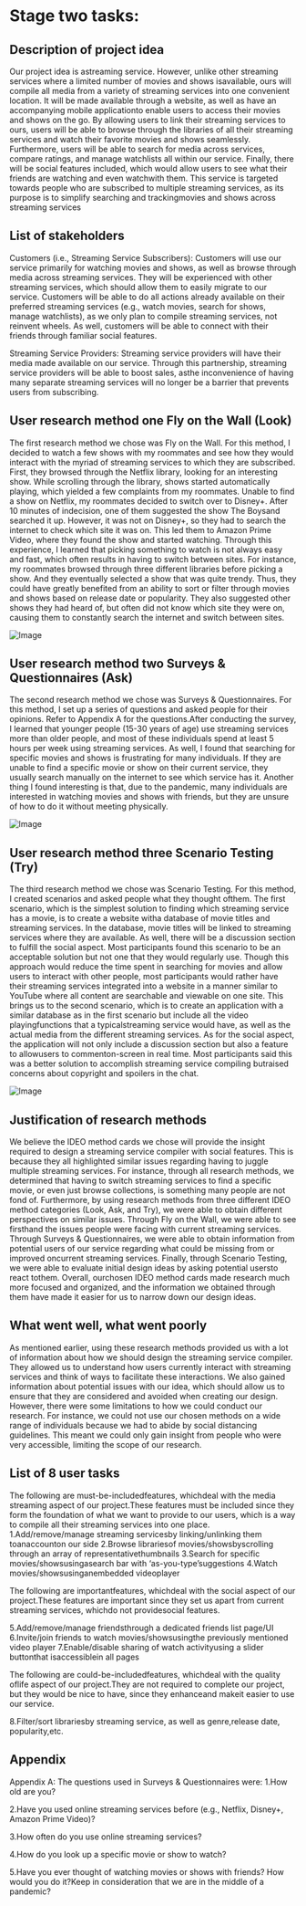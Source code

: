 # Stage two tasks:


## Description of project idea 
Our project idea is astreaming service. However, unlike other streaming services where a limited number of movies and shows isavailable, ours will compile all media from a variety of streaming services into one convenient location. It will be made available through a website, as well as have an accompanying mobile applicationto enable  users  to  access  their movies  and  shows  on the  go.  By  allowing  users  to  link  their streaming services to ours, users will be able to browse through the libraries of all their streaming services and watch their favorite movies and shows seamlessly. Furthermore, users will be able to search for media across services, compare ratings, and manage watchlists all within our service. Finally, there will be social features included, which would allow users to see what their friends are watching and even watchwith them. This service is targeted towards people who are  subscribed to multiple streaming services, as its purpose is to simplify searching and trackingmovies and shows across streaming services

## List of stakeholders 
Customers (i.e., Streaming Service Subscribers):
Customers  will  use  our  service  primarily  for  watching  movies  and  shows,  as  well  as  browse through media across streaming services. They will be experienced with other streaming services, which should allow them to easily migrate to our service. Customers will be able to do all actions already  available  on  their  preferred  streaming  services  (e.g.,  watch  movies,  search  for  shows, manage watchlists), as we only plan to compile streaming services, not reinvent wheels. As well, customers will be able to connect with their friends through familiar social features.

Streaming Service Providers:
Streaming  service  providers  will  have  their  media  made  available  on  our  service.  Through  this partnership,  streaming  service  providers  will  be  able  to  boost  sales,  asthe  inconvenience  of having  many  separate  streaming  services  will  no  longer  be  a  barrier  that  prevents  users  from subscribing.

## User research method one Fly on the Wall (Look) 
The first research method we chose was Fly on the Wall. For this method, I decided to watch a few shows with my roommates and see how they would interact with the myriad of streaming services to which they are  subscribed. First,  they browsed through the Netflix  library,  looking  for  an  interesting  show.  While scrolling through the library, shows started automatically playing, which yielded a few complaints from my roommates. Unable to find a show on Netflix, my roommates decided to switch over to Disney+.  After 10 minutes of indecision, one of them suggested the show The Boysand searched it up. However, it was not on Disney+, so they had to search the internet to check which site it was on. This led them to Amazon Prime Video, where they found the show and started watching. Through this experience, I learned that picking something to watch is not always easy and fast, which often results in having to switch between sites. For instance, my roommates browsed through three different libraries before picking a show. And they eventually selected a show that was quite trendy. Thus, they could have greatly benefited from an ability to sort or filter through movies and shows based on release date or popularity. They also suggested other  shows  they  had  heard  of,  but  often  did  not  know  which  site  they  were  on,  causing  them  to constantly search the internet and switch between sites.

![Image](look.jpg)

## User research method two Surveys & Questionnaires (Ask) 
The second research method we chose was Surveys & Questionnaires. For this method, I set up a series of questions and asked people for their opinions. Refer to Appendix A for the questions.After conducting the survey, I learned that younger people (15-30 years of age) use  streaming services more than older people, and most of these individuals spend at least 5 hours per week using streaming services. As well, I found that searching for specific movies and shows is frustrating for many individuals. If they are unable to find a specific movie or show on their current service, they usually search manually on the internet to see which service has it. Another thing I found interesting is that, due to the pandemic, many individuals are interested in watching movies and shows with friends, but they are unsure of how to do it without meeting physically.

![Image](survey.jpg)

## User research method three Scenario Testing (Try) 
The third research method we chose was Scenario Testing. For this method, I created scenarios and asked people  what  they  thought ofthem.  The  first  scenario,  which  is  the  simplest  solution  to  finding  which streaming  service  has  a  movie,  is  to  create  a  website witha  database  of  movie  titles  and  streaming services.  In  the  database, movie  titles  will  be  linked to  streaming  services  where  they  are  available.  As well, there will be a discussion section to fulfill the social aspect. Most participants found this scenario to be an acceptable solution but not one that they would regularly use. Though this approach would reduce the time spent in searching for movies and allow users to interact with other people, most participants would  rather  have  their  streaming  services  integrated  into  a  website  in  a  manner  similar  to  YouTube where all content are searchable and viewable on one site. This brings us to the second scenario, which is to create an application with a similar database as in the first scenario but include all the video playingfunctions  that a  typicalstreaming  service  would  have,  as  well  as  the  actual  media  from  the  different streaming services. As for the social aspect, the application will not only include a discussion section but also a feature to allowusers to commenton-screen in real time. Most participants said this was a better solution to accomplish streaming service compiling butraised concerns about copyright  and spoilers in the chat.

![Image](scenarioTesting.jpg)

## Justification of research methods 
We believe the IDEO method cards we chose will provide the insight required to design a streaming service compiler with social features. This is because they all highlighted similar issues regarding having to juggle multiple streaming services. For instance,  through all research methods, we determined that  having to switch  streaming  services  to  find  a  specific  movie,  or  even  just  browse  collections,  is  something  many people  are  not  fond  of.  Furthermore,  by  using  research  methods  from  three  different  IDEO  method categories (Look, Ask, and Try), we were able to obtain different perspectives on similar issues. Through Fly  on  the  Wall,  we  were  able  to  see  firsthand  the  issues  people  were  facing  with  current  streaming services. Through Surveys & Questionnaires, we were able to obtain information from potential users of our  service  regarding  what  could  be  missing from or improved  oncurrent  streaming  services.  Finally, through Scenario Testing, we were able to evaluate initial design ideas by asking potential usersto react tothem. Overall, ourchosen IDEO method cards made research much more focused and organized, and the information we obtained through them have made it easier for us to narrow down our design ideas.

## What went well, what went poorly 
As mentioned earlier, using these research methods provided us with a lot of information about how we should design the streaming service compiler. They allowed us to understand how users currently interact with  streaming  services  and  think  of  ways  to  facilitate  these  interactions.  We  also  gained  information about potential issues with our idea, which should allow us to ensure that they are considered and avoided when creating our design. However, there were some limitations to how we could conduct our research. For  instance,  we  could  not  use  our  chosen methods on  a  wide range  of  individuals  because  we  had  to abide by social distancing guidelines. This meant we could only gain insight from people who were very accessible, limiting the scope of our research.

## List of 8 user tasks 
The following are must-be-includedfeatures, whichdeal with the media streaming aspect of our project.These features must be included since they form the foundation of what we want to provide to our users, which is a way to compile all their streaming services into one place.
1.Add/remove/manage streaming servicesby linking/unlinking them toanaccounton our side
2.Browse librariesof movies/showsbyscrolling through an array of representativethumbnails
3.Search for specific movies/showsusingasearch bar with ‘as-you-type’suggestions
4.Watch movies/showsusinganembedded videoplayer

The following are importantfeatures, whichdeal with the social aspect of our project.These features are important since they set us apart from current streaming services, whichdo not providesocial features.

5.Add/remove/manage friendsthrough a dedicated friends list page/UI
6.Invite/join friends to watch movies/showsusingthe previously mentioned video player
7.Enable/disable sharing of watch activityusing a slider buttonthat isaccessiblein all pages

The following are could-be-includedfeatures, whichdeal with the quality oflife aspect of our project.They are not required to complete our project, but they would be nice to have, since they enhanceand makeit easier to use our service.

8.Filter/sort librariesby streaming service, as well as genre,release date, popularity,etc.

## Appendix 

Appendix A:
The questions used in Surveys & Questionnaires were:
1.How old are you?

2.Have you used online streaming services before (e.g., Netflix, Disney+, Amazon Prime Video)?

3.How often do you use online streaming services?

4.How do you look up a specific movie or show to watch?

5.Have you ever thought of watching movies or shows with friends? How would you do it?Keep in consideration that we are in the middle of a pandemic?



